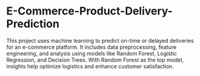 # E-Commerce-Product-Delivery-Prediction
This project uses machine learning to predict on-time or delayed deliveries for an e-commerce platform. It includes data preprocessing, feature engineering, and analysis using models like Random Forest, Logistic Regression, and Decision Trees. With Random Forest as the top model, insights help optimize logistics and enhance customer satisfaction.
